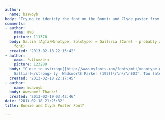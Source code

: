 ```yaml
---
author:
  name: bsavoyb
body: 'Trying to identify the font on the Bonnie and Clyde poster from 1967. Any thoughts? '
comments:
- author:
    name: HVB
    picture: 111370
  body: Gallia (Agfa/Monotype, Solotype) = Galleria (Corel - probably a renamed Bitstream
    font)
  created: '2013-02-18 22:15:42'
- author:
    name: fvilanakis
    picture: 123289
  body: "Close to <strong>[[http://www.myfonts.com/fonts/mti/monotype-gallia/|Monotype
    Gallia]]</strong> by  Wadsworth Parker (1928)\r\n\r\nEDIT: Too late :)"
  created: '2013-02-18 22:17:45'
- author:
    name: bsavoyb
  body: Awesome! Thanks!
  created: '2013-02-19 03:42:46'
date: '2013-02-18 21:25:32'
title: Bonnie and Clyde Poster Font?

---
```

